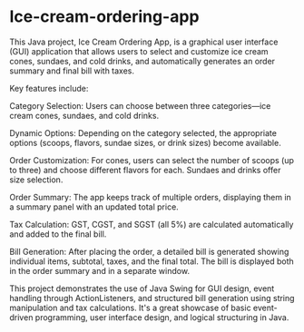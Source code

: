# Ice-cream-ordering-app
This Java project, Ice Cream Ordering App, is a graphical user interface (GUI) application that allows users to select and customize ice cream cones, sundaes, and cold drinks, and automatically generates an order summary and final bill with taxes.

Key features include:

Category Selection: Users can choose between three categories—ice cream cones, sundaes, and cold drinks.

Dynamic Options: Depending on the category selected, the appropriate options (scoops, flavors, sundae sizes, or drink sizes) become available.

Order Customization: For cones, users can select the number of scoops (up to three) and choose different flavors for each. Sundaes and drinks offer size selection.

Order Summary: The app keeps track of multiple orders, displaying them in a summary panel with an updated total price.

Tax Calculation: GST, CGST, and SGST (all 5%) are calculated automatically and added to the final bill.

Bill Generation: After placing the order, a detailed bill is generated showing individual items, subtotal, taxes, and the final total. The bill is displayed both in the order summary and in a separate window.

This project demonstrates the use of Java Swing for GUI design, event handling through ActionListeners, and structured bill generation using string manipulation and tax calculations. It's a great showcase of basic event-driven programming, user interface design, and logical structuring in Java.
